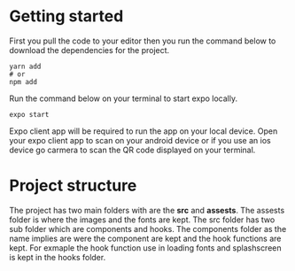 # Getting started

First you pull the code to your editor then you run the command below to download the dependencies for the project.

```
yarn add
# or
npm add
```

Run the command below on your terminal to start expo locally.

```
expo start
```
Expo client app will be required to run the app on your local device. Open your expo client app to scan on your android device or if you use an ios device go carmera to scan the QR code displayed on your terminal.

# Project structure

The project has two main folders with are the **src** and **assests**. The assests folder is where the images and the fonts are kept. The src folder has two sub folder which are components and hooks. The components folder as the name implies are were the component are kept and the hook functions are kept. For exmaple the hook function use in loading fonts and splashscreen is kept in the hooks folder.
